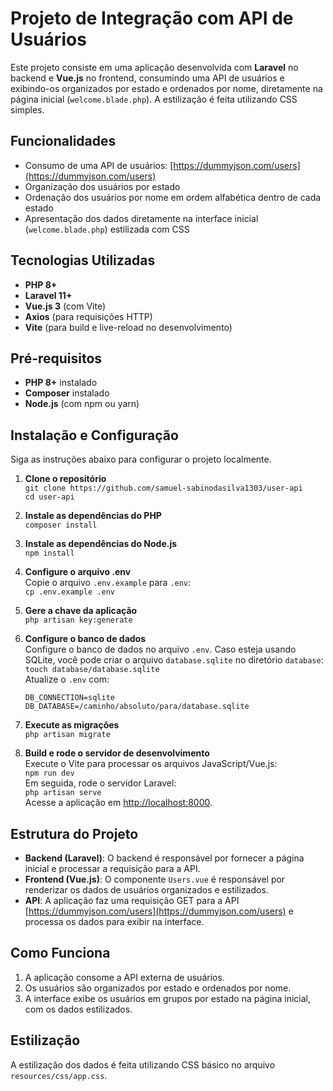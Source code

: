 # Projeto de Integração com API de Usuários

Este projeto consiste em uma aplicação desenvolvida com **Laravel** no backend e **Vue.js** no frontend, consumindo uma API de usuários e exibindo-os organizados por estado e ordenados por nome, diretamente na página inicial (`welcome.blade.php`). A estilização é feita utilizando CSS simples.

## Funcionalidades
- Consumo de uma API de usuários: [https://dummyjson.com/users](https://dummyjson.com/users)
- Organização dos usuários por estado
- Ordenação dos usuários por nome em ordem alfabética dentro de cada estado
- Apresentação dos dados diretamente na interface inicial (`welcome.blade.php`) estilizada com CSS

## Tecnologias Utilizadas
- **PHP 8+**
- **Laravel 11+**
- **Vue.js 3** (com Vite)
- **Axios** (para requisições HTTP)
- **Vite** (para build e live-reload no desenvolvimento)

## Pré-requisitos
- **PHP 8+** instalado
- **Composer** instalado
- **Node.js** (com npm ou yarn)

## Instalação e Configuração
Siga as instruções abaixo para configurar o projeto localmente.

1. **Clone o repositório**  
   `git clone https://github.com/samuel-sabinodasilva1303/user-api`  
   `cd user-api`

2. **Instale as dependências do PHP**  
   `composer install`

3. **Instale as dependências do Node.js**  
   `npm install`

4. **Configure o arquivo .env**  
   Copie o arquivo `.env.example` para `.env`:  
   `cp .env.example .env`

5. **Gere a chave da aplicação**  
   `php artisan key:generate`

6. **Configure o banco de dados**  
   Configure o banco de dados no arquivo `.env`. Caso esteja usando SQLite, você pode criar o arquivo `database.sqlite` no diretório `database`:  
   `touch database/database.sqlite`  
   Atualize o `.env` com:  
   
    `DB_CONNECTION=sqlite`
    `DB_DATABASE=/caminho/absoluto/para/database.sqlite`

7. **Execute as migrações**  
`php artisan migrate`


8. **Build e rode o servidor de desenvolvimento**  
   Execute o Vite para processar os arquivos JavaScript/Vue.js:  
   `npm run dev`  
   Em seguida, rode o servidor Laravel:  
   `php artisan serve`  
   Acesse a aplicação em [http://localhost:8000](http://localhost:8000).

## Estrutura do Projeto
- **Backend (Laravel)**: O backend é responsável por fornecer a página inicial e processar a requisição para a API.
- **Frontend (Vue.js)**: O componente `Users.vue` é responsável por renderizar os dados de usuários organizados e estilizados.
- **API**: A aplicação faz uma requisição GET para a API [https://dummyjson.com/users](https://dummyjson.com/users) e processa os dados para exibir na interface.

## Como Funciona
1. A aplicação consome a API externa de usuários.
2. Os usuários são organizados por estado e ordenados por nome.
3. A interface exibe os usuários em grupos por estado na página inicial, com os dados estilizados.

## Estilização
A estilização dos dados é feita utilizando CSS básico no arquivo `resources/css/app.css`.

